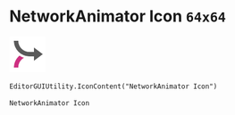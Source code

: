 # NetworkAnimator Icon `64x64`
<img src="/img/NetworkAnimator%20Icon.png" width=64 height=64>

``` CSharp
EditorGUIUtility.IconContent("NetworkAnimator Icon")
```
```
NetworkAnimator Icon
```
